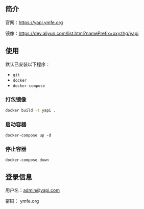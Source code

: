 ## 简介

官网：https://yapi.ymfe.org

镜像：https://dev.aliyun.com/list.html?namePrefix=oxyzhg/yapi

## 使用

默认已安装以下程序：

- `git`
- `docker`
- `docker-compose` 

### 打包镜像

```bash
docker build -t yapi .
```

### 启动容器

```shell
docker-compose up -d
```

### 停止容器

```shell
docker-compose down
```

## 登录信息

用户名：admin@yapi.com

密码： ymfe.org
